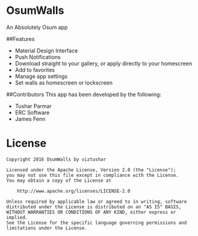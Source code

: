 # OsumWalls
An Absolutely Osum app

##Features
- Material Design Interface
- Push Notifications
- Download straight to your gallery, or apply directly to your homescreen
- Add to favorites
- Manage app settings
- Set walls as homescreen or lockscreen

##Contributors
This app has been developed by the following:
- Tushar Parmar
- ERC Software
- James Fenn

License
=======
```
Copyright 2016 OsumWalls by viztushar

Licensed under the Apache License, Version 2.0 (the "License");
you may not use this file except in compliance with the License.
You may obtain a copy of the License at

    http://www.apache.org/licenses/LICENSE-2.0

Unless required by applicable law or agreed to in writing, software
distributed under the License is distributed on an "AS IS" BASIS,
WITHOUT WARRANTIES OR CONDITIONS OF ANY KIND, either express or implied.
See the License for the specific language governing permissions and
limitations under the License.
```

